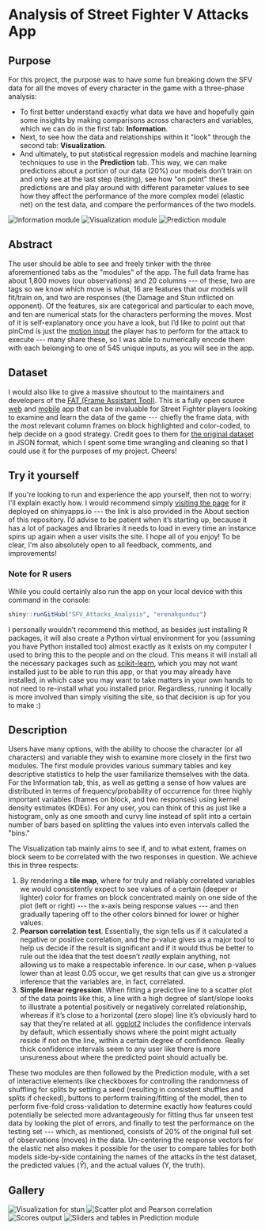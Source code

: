 # Analysis of Street Fighter V Attacks App

## Purpose

For this project, the purpose was to have some fun breaking down the SFV data for all the moves of every character in the game with a three-phase analysis:

- To first better understand exactly what data we have and hopefully gain some insights by making comparisons across characters and variables, which we can do in the first tab: **Information**.
- Next, to see how the data and relationships within it "look" through the second tab: **Visualization**.
- And ultimately, to put statistical regression models and machine learning techniques to use in the **Prediction** tab. This way, we can make predictions about a portion of our data (20%) our models don’t train on and only see at the last step (testing), see how "on point" these predictions are and play around with different parameter values to see how they affect the performance of the more complex model (elastic net) on the test data, and compare the performances of the two models.

![Information module]("https://raw.githubusercontent.com/erenakgunduz/SFV_Attacks_Analysis/main/www/img/screenshots/information.png")
![Visualization module]("https://raw.githubusercontent.com/erenakgunduz/SFV_Attacks_Analysis/main/www/img/screenshots/viz.png")
![Prediction module]("https://raw.githubusercontent.com/erenakgunduz/SFV_Attacks_Analysis/main/www/img/screenshots/pred.png")

## Abstract

The user should be able to see and freely tinker with the three aforementioned tabs as the "modules" of the app. The full data frame has about 1,800 moves (our observations) and 20 columns --- of these, two are tags so we know which move is what, 16 are features that our models will fit/train on, and two are responses (the Damage and Stun inflicted on opponent). Of the features, six are categorical and particular to each move, and ten are numerical stats for the characters performing the moves. Most of it is self-explanatory once you have a look, but I’d like to point out that plnCmd is just the [motion input](https://www.youtube.com/watch?v=1qEguZXyWjw) the player has to perform for the attack to execute --- many share these, so I was able to numerically encode them with each belonging to one of 545 unique inputs, as you will see in the app.

## Dataset

I would also like to give a massive shoutout to the maintainers and developers of the [FAT (Frame Assistant Tool)](https://github.com/D4RKONION/FAT). This is a fully open source [web](https://fullmeter.com/fatonline/) and [mobile](https://fullmeter.com/fat/) app that can be invaluable for Street Fighter players looking to examine and learn the data of the game --- chiefly the frame data, with the most relevant column frames on block highlighted and color-coded, to help decide on a good strategy. Credit goes to them for [the original dataset](https://github.com/D4RKONION/fatsfvframedatajson) in JSON format, which I spent some time wrangling and cleaning so that I could use it for the purposes of my project. Cheers!

## Try it yourself

If you're looking to run and experience the app yourself, then not to worry: I'll explain exactly how. I would recommend simply [visiting the page](https://erenakgunduz.shinyapps.io/sfv_attacks_analysis/) for it deployed on shinyapps.io --- the link is also provided in the About section of this repository. I’d advise to be patient when it’s starting up, because it has a lot of packages and libraries it needs to load in every time an instance spins up again when a user visits the site. I hope all of you enjoy! To be clear, I'm also absolutely open to all feedback, comments, and improvements!

### Note for R users

While you could certainly also run the app on your local device with this command in the console:

```r
shiny::runGitHub("SFV_Attacks_Analysis", "erenakgunduz")
```

I personally wouldn’t recommend this method, as besides just installing R packages, it will also create a Python virtual environment for you (assuming you have Python installed too) almost exactly as it exists on my computer I used to bring this to the people and on the cloud. This means it will install all the necessary packages such as [scikit-learn](https://scikit-learn.org/stable/), which you may not want installed just to be able to run this app, or that you may already have installed, in which case you may want to take matters in your own hands to not need to re-install what you installed prior. Regardless, running it locally is more involved than simply visiting the site, so that decision is up for you to make :)

## Description

Users have many options, with the ability to choose the character (or all characters) and variable they wish to examine more closely in the first two modules. The first module provides various summary tables and key descriptive statistics to help the user familiarize themselves with the data. For the Information tab, this, as well as getting a sense of how values are distributed in terms of frequency/probability of occurrence for three highly important variables (frames on block, and two responses) using kernel density estimates (KDEs). For any user, you can think of this as just like a histogram, only as one smooth and curvy line instead of split into a certain number of bars based on splitting the values into even intervals called the "bins."

The Visualization tab mainly aims to see if, and to what extent, frames on block seem to be correlated with the two responses in question. We achieve this in three respects:

1. By rendering a **tile map**, where for truly and reliably correlated variables we would consistently expect to see values of a certain (deeper or lighter) color for frames on block concentrated mainly on one side of the plot (left or right) --- the x-axis being response values --- and then gradually tapering off to the other colors binned for lower or higher values.
2. **Pearson correlation test**. Essentially, the sign tells us if it calculated a negative or positive correlation, and the p-value gives us a major tool to help us decide if the result is significant and if it would thus be better to rule out the idea that the test doesn’t _really_ explain anything, not allowing us to make a respectable inference. In our case, when p-values lower than at least 0.05 occur, we get results that can give us a stronger inference that the variables are, in fact, correlated.
3. **Simple linear regression**. When fitting a predictive line to a scatter plot of the data points like this, a line with a high degree of slant/slope looks to illustrate a potential positively or negatively correlated relationship, whereas if it’s close to a horizontal (zero slope) line it’s obviously hard to say that they’re related at all. [ggplot2](https://ggplot2.tidyverse.org) includes the confidence intervals by default, which essentially shows where the point might actually reside if not on the line, within a certain degree of confidence. Really thick confidence intervals seem to any user like there is more unsureness about where the predicted point should actually be.

These two modules are then followed by the Prediction module, with a set of interactive elements like checkboxes for controlling the randomness of shuffling for splits by setting a seed (resulting in consistent shuffles and splits if checked), buttons to perform training/fitting of the model, then to perform five-fold cross-validation to determine exactly how features could potentially be selected more advantageously for fitting thus far unseen test data by looking the plot of errors, and finally to test the performance on the testing set --- which, as mentioned, consists of 20% of the original full set of observations (moves) in the data. Un-centering the response vectors for the elastic net also makes it possible for the user to compare tables for both models side-by-side containing the names of the attacks in the test dataset, the predicted values ($\hat{Y}$), and the actual values (Y, the truth).

## Gallery

![Visualization for stun]("https://raw.githubusercontent.com/erenakgunduz/SFV_Attacks_Analysis/main/www/img/screenshots/viz_stun.png")
![Scatter plot and Pearson correlation]("https://raw.githubusercontent.com/erenakgunduz/SFV_Attacks_Analysis/main/www/img/screenshots/sp.png")
![Scores output]("https://raw.githubusercontent.com/erenakgunduz/SFV_Attacks_Analysis/main/www/img/screenshots/scores.png")
![Sliders and tables in Prediction module]("https://raw.githubusercontent.com/erenakgunduz/SFV_Attacks_Analysis/main/www/img/screenshots/sliders_tables.png")
